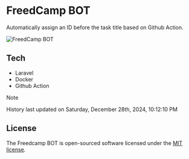 # FreedCamp BOT

Automatically assign an ID before the task title based on Github Action.

![FreedCamp BOT](https://repository-images.githubusercontent.com/737932867/7d34798b-2680-471c-b089-a78a718d3d6a)

## Tech

- Laravel
- Docker
- Github Action

> [!NOTE]  
> History last updated on Saturday, December 28th, 2024, 10:12:10 PM

## License

The Freedcamp BOT is open-sourced software licensed under the [MIT license](https://opensource.org/licenses/MIT).
